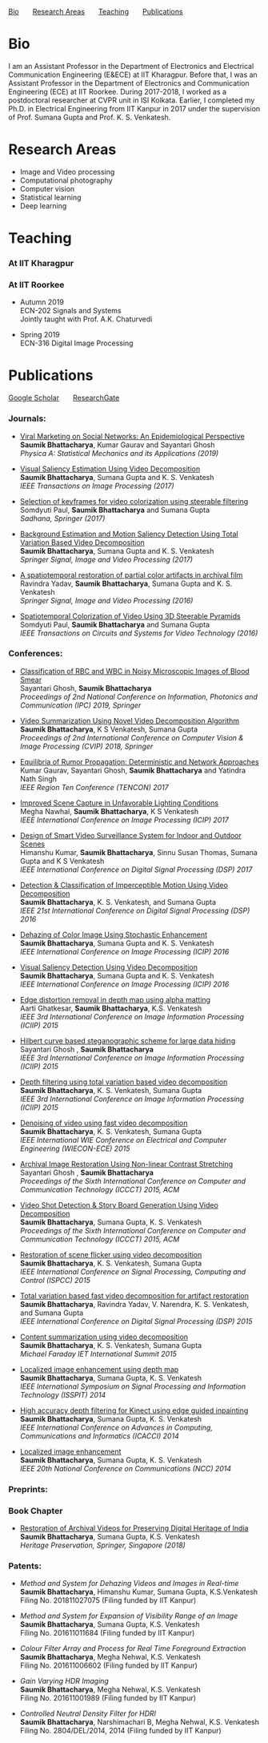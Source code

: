 [Bio](#bio) &nbsp; &nbsp; &nbsp; [Research Areas](#research-areas) &nbsp; &nbsp; &nbsp; [Teaching](#teaching) &nbsp; &nbsp; &nbsp; [Publications](#publications)

# Bio
 I am an Assistant Professor in the Department of Electronics and Electrical Communication Engineering (E&ECE) at IIT Kharagpur. Before that, I was an Assistant Professor in the Department of Electronics and Communication Engineering (ECE) at IIT Roorkee. During 2017-2018, I worked as a postdoctoral researcher at CVPR unit in ISI Kolkata. Earlier, I completed my Ph.D. in Electrical Engineering from IIT Kanpur in 2017 under the supervision of Prof. Sumana Gupta and Prof. K. S. Venkatesh. 
 
# Research Areas
* Image and Video processing
* Computational photography
* Computer vision
* Statistical learning
* Deep learning

# Teaching
### At IIT Kharagpur

### At IIT Roorkee
* Autumn 2019<br/>
  ECN-202 Signals and Systems<br/>
  Jointly taught with Prof. A.K. Chaturvedi

* Spring 2019<br/>
  ECN-316 Digital Image Processing<br/>
  
# Publications
[Google Scholar](https://scholar.google.co.in/citations?user=8pffuA4AAAAJ&hl=en) &nbsp; &nbsp; &nbsp; [ResearchGate](https://www.researchgate.net/profile/Saumik_Bhattacharya)

### Journals:
* [Viral Marketing on Social Networks: An Epidemiological Perspective](https://www.sciencedirect.com/science/article/pii/S0378437119302274)<br/>
 **Saumik Bhattacharya**, Kumar Gaurav and Sayantari Ghosh<br/>
 *Physica A: Statistical Mechanics and its Applications (2019)*
 
* [Visual Saliency Estimation Using Video Decomposition](https://ieeexplore.ieee.org/abstract/document/8170237)<br/>
 **Saumik Bhattacharya**, Sumana Gupta and K. S. Venkatesh<br/>
 *IEEE Transactions on Image Processing (2017)*
 
* [Selection of keyframes for video colorization using steerable filtering](https://link.springer.com/article/10.1007/s12046-017-0720-y)<br/>
 Somdyuti Paul, **Saumik Bhattacharya** and Sumana Gupta<br/>
 *Sadhana, Springer (2017)*
 
* [Background Estimation and Motion Saliency Detection Using Total Variation Based Video Decomposition](https://link.springer.com/article/10.1007/s11760-016-0909-2)<br/>
 **Saumik Bhattacharya**, Sumana Gupta and K. S. Venkatesh<br/>
 *Springer Signal, Image and Video Processing (2017)*
 
* [A spatiotemporal restoration of partial color artifacts in archival film](https://link.springer.com/article/10.1007/s11760-016-0945-y)<br/>
 Ravindra Yadav, **Saumik Bhattacharya**, Sumana Gupta and K. S. Venkatesh<br/>
 *Springer Signal, Image and Video Processing (2016)*
 
* [Spatiotemporal Colorization of Video Using 3D Steerable Pyramids](https://ieeexplore.ieee.org/abstract/document/7428858)<br/>
 Somdyuti Paul, **Saumik Bhattacharya** and Sumana Gupta<br/>
 *IEEE Transactions on Circuits and Systems for Video Technology (2016)*

### Conferences:
* [Classification of RBC and WBC in Noisy Microscopic Images of Blood Smear](https://link.springer.com/chapter/10.1007/978-981-32-9453-0_20)\
  Sayantari Ghosh, **Saumik Bhattacharya**\
  *Proceedings of 2nd National Conference on Information, Photonics and Communication (IPC) 2019, Springer*
  
* [Video Summarization Using Novel Video Decomposition Algorithm](https://link.springer.com/chapter/10.1007/978-981-10-7898-9_32)\
  **Saumik Bhattacharya**, K S Venkatesh, Sumana Gupta\
  *Proceedings of 2nd International Conference on Computer Vision & Image Processing (CVIP) 2018, Springer*
  
* [Equilibria of Rumor Propagation: Deterministic and Network Approaches](https://ieeexplore.ieee.org/abstract/document/8228194)\
  Kumar Gaurav, Sayantari Ghosh, **Saumik Bhattacharya** and Yatindra Nath Singh\
  *IEEE Region Ten Conference (TENCON) 2017*
  
* [Improved Scene Capture in Unfavorable Lighting Conditions](https://ieeexplore.ieee.org/abstract/document/8296326)\
  Megha Nawhal, **Saumik Bhattacharya**, K S Venkatesh\
  *IEEE International Conference on Image Processing (ICIP) 2017*
    
* [Design of Smart Video Surveillance System for Indoor and Outdoor Scenes](https://ieeexplore.ieee.org/abstract/document/8096120)\
  Himanshu Kumar, **Saumik Bhattacharya**, Sinnu Susan Thomas, Sumana Gupta and K S Venkatesh\
  *IEEE International Conference on Digital Signal Processing (DSP) 2017*
  
* [Detection & Classification of Imperceptible Motion Using Video Decomposition](https://ieeexplore.ieee.org/abstract/document/7868565)\
  **Saumik Bhattacharya**, K. S. Venkatesh, and Sumana Gupta\
  *IEEE 21st International Conference on Digital Signal Processing (DSP) 2016*
  
* [Dehazing of Color Image Using Stochastic Enhancement](https://ieeexplore.ieee.org/abstract/document/7532759)\
  **Saumik Bhattacharya**, Sumana Gupta and K. S. Venkatesh\
  *IEEE International Conference on Image Processing (ICIP) 2016*
  
* [Visual Saliency Detection Using Video Decomposition](https://ieeexplore.ieee.org/abstract/document/7532444)\
  **Saumik Bhattacharya**, Sumana Gupta and K. S. Venkatesh\
  *IEEE International Conference on Image Processing (ICIP) 2016*

* [Edge distortion removal in depth map using alpha matting](https://ieeexplore.ieee.org/abstract/document/7414736)\
  Aarti Ghatkesar, **Saumik Bhattacharya**, K.S. Venkatesh\
  *IEEE 3rd International Conference on Image Information Processing (ICIIP) 2015*

* [Hilbert curve based steganographic scheme for large data hiding](https://ieeexplore.ieee.org/abstract/document/7414746)\
  Sayantari Ghosh , **Saumik Bhattacharya**\
  *IEEE 3rd International Conference on Image Information Processing (ICIIP) 2015*

* [Depth filtering using total variation based video decomposition](https://ieeexplore.ieee.org/abstract/document/7414733)\
  **Saumik Bhattacharya**, K. S. Venkatesh, Sumana Gupta\
  *IEEE 3rd International Conference on Image Information Processing (ICIIP) 2015*

* [Denoising of video using fast video decomposition](https://ieeexplore.ieee.org/abstract/document/7444007)\
  **Saumik Bhattacharya**, K. S. Venkatesh, Sumana Gupta\
  *IEEE International WIE Conference on Electrical and Computer Engineering (WIECON-ECE) 2015*
  
* [Archival Image Restoration Using Non-linear Contrast Stretching](https://dl.acm.org/doi/abs/10.1145/2818567.2818650)\
  Sayantari Ghosh , **Saumik Bhattacharya**\
  *Proceedings of the Sixth International Conference on Computer and Communication Technology (ICCCT) 2015, ACM*
  
* [Video Shot Detection & Story Board Generation Using Video Decomposition](https://dl.acm.org/doi/abs/10.1145/2818567.2818610)\
  **Saumik Bhattacharya**, Sumana Gupta, K. S. Venkatesh\
  *Proceedings of the Sixth International Conference on Computer and Communication Technology (ICCCT) 2015, ACM*
* [Restoration of scene flicker using video decomposition](https://ieeexplore.ieee.org/abstract/document/7375063)\
  **Saumik Bhattacharya**, K. S. Venkatesh, Sumana Gupta\
  *IEEE International Conference on Signal Processing, Computing and Control (ISPCC) 2015*
  
* [Total variation based fast video decomposition for artifact restoration](https://ieeexplore.ieee.org/abstract/document/7252060)\
  **Saumik Bhattacharya**, Ravindra Yadav, V. Narendra, K. S. Venkatesh, and Sumana Gupta\
  *IEEE International Conference on Digital Signal Processing (DSP) 2015*
  
* [Content summarization using video decomposition](https://digital-library.theiet.org/content/conferences/10.1049/cp.2015.1695)\
  **Saumik Bhattacharya**, K. S. Venkatesh, Sumana Gupta\
  *Michael Faraday IET International Summit 2015*

* [Localized image enhancement using depth map](https://ieeexplore.ieee.org/abstract/document/7300587)\
  **Saumik Bhattacharya**, Sumana Gupta, K. S. Venkatesh\
  *IEEE International Symposium on Signal Processing and Information Technology (ISSPIT) 2014*
  
* [High accuracy depth filtering for Kinect using edge guided inpainting](https://ieeexplore.ieee.org/abstract/document/6968427)\
  **Saumik Bhattacharya**, Sumana Gupta, K. S. Venkatesh\
  *IEEE International Conference on Advances in Computing, Communications and Informatics (ICACCI) 2014*
  
* [Localized image enhancement](https://ieeexplore.ieee.org/abstract/document/6811269)\
  **Saumik Bhattacharya**, Sumana Gupta, K. S. Venkatesh\
  *IEEE 20th National Conference on Communications (NCC) 2014*

### Preprints:


### Book Chapter
* [Restoration of Archival Videos for Preserving Digital Heritage of India](https://link.springer.com/chapter/10.1007/978-981-10-7221-5_10)\
 **Saumik Bhattacharya**, Sumana Gupta, K.S. Venkatesh\
 *Heritage Preservation, Springer, Singapore (2018)*

### Patents:
* *Method and System for Dehazing Videos and Images in Real-time*\
  **Saumik Bhattacharya**, Himanshu Kumar, Sumana Gupta, K.S.Venkatesh\
  Filing No. 201811027075 (Filing funded by IIT Kanpur)
  
* *Method and System for Expansion of Visibility Range of an Image*\
  **Saumik Bhattacharya**, Sumana Gupta, K.S. Venkatesh\
  Filing No. 201611011684 (Filing funded by IIT Kanpur)
  
* *Colour Filter Array and Process for Real Time Foreground Extraction*\
  **Saumik Bhattacharya**, Megha Nehwal, K.S. Venkatesh\
  Filing No. 201611006602 (Filing funded by IIT Kanpur)
  
* *Gain Varying HDR Imaging*\
  **Saumik Bhattacharya**, Megha Nehwal, K.S. Venkatesh\
  Filing No. 201611001989 (Filing funded by IIT Kanpur)
  
* *Controlled Neutral Density Filter for HDRI*\
  **Saumik Bhattacharya**, Narshimachari B, Megha Nehwal, K.S. Venkatesh
  Filing No. 2804/DEL/2014, 2014 (Filing funded by IIT Kanpur)
